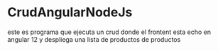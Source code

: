 # CrudAngularNodeJs
este es programa que ejecuta un crud donde el frontent esta echo en angular 12 y despliega una lista de productos de productos 




